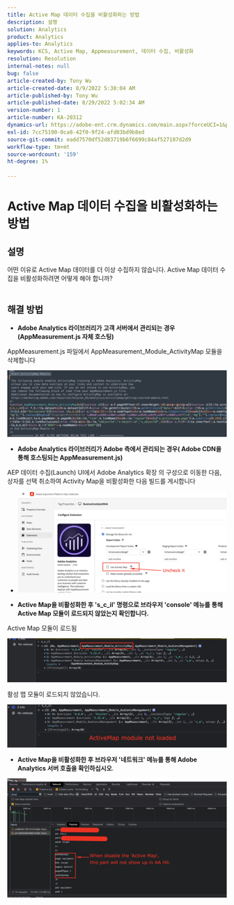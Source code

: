 ```yaml
---
title: Active Map 데이터 수집을 비활성화하는 방법
description: 설명
solution: Analytics
product: Analytics
applies-to: Analytics
keywords: KCS, Active Map, Appmeasurement, 데이터 수집, 비활성화
resolution: Resolution
internal-notes: null
bug: false
article-created-by: Tony Wu
article-created-date: 8/9/2022 5:38:04 AM
article-published-by: Tony Wu
article-published-date: 8/29/2022 5:02:34 AM
version-number: 1
article-number: KA-20312
dynamics-url: https://adobe-ent.crm.dynamics.com/main.aspx?forceUCI=1&pagetype=entityrecord&etn=knowledgearticle&id=6c2a8469-a517-ed11-b83e-002248086a73
exl-id: 7cc75190-0ca8-42f0-9f24-afd03bd9b8ed
source-git-commit: eadd7570df52d83719b6f6699c84af527107d2d9
workflow-type: tm+mt
source-wordcount: '159'
ht-degree: 1%

---
```


# Active Map 데이터 수집을 비활성화하는 방법

## 설명

어떤 이유로 Active Map 데이터를 더 이상 수집하지 않습니다. Active Map 데이터 수집을 비활성화하려면 어떻게 해야 합니까?
<br> 

## 해결 방법


- <b>Adobe Analytics 라이브러리가 고객 서버에서 관리되는 경우(AppMeasurement.js 자체 호스팅)</b>


AppMeasurement.js 파일에서 AppMeasurement_Module_ActivityMap 모듈을 삭제합니다

![](assets/afbc7944-b517-ed11-b83e-002248086a73.png)



- <b>Adobe Analytics 라이브러리가 Adobe 측에서 관리되는 경우( Adobe CDN을 통해 호스팅되는 AppMeasurement.js)</b>


AEP 데이터 수집(Launch) UI에서 Adobe Analytics 확장 의 구성으로 이동한 다음, 상자를 선택 취소하여 Activity Map을 비활성화한 다음 빌드를 게시합니다

- ![](assets/7ccff702-a717-ed11-b83e-002248086a73.png)




























- <b>Active Map을 비활성화한 후 &#39;s_c_il&#39; 명령으로 브라우저 &#39;console&#39; 메뉴를 통해 Active Map 모듈이 로드되지 않았는지 확인합니다.</b>


Active Map 모듈이 로드됨

![](assets/fae3dc70-b317-ed11-b83e-002248086a73.png)

활성 맵 모듈이 로드되지 않았습니다.

![](assets/27e433af-b317-ed11-b83e-002248086a73.png)

- <b>Active Map을 비활성화한 후 브라우저 &#39;네트워크&#39; 메뉴를 통해 Adobe Analytics 서버 호출을 확인하십시오</b>.


![](assets/7f84b7dc-3f27-ed11-9db1-00224808679b.png)
